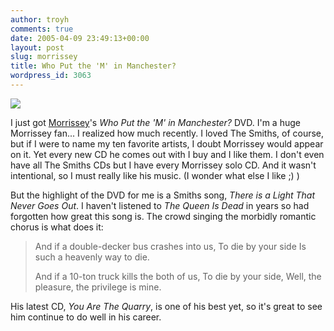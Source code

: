 ```yaml
---
author: troyh
comments: true
date: 2005-04-09 23:49:13+00:00
layout: post
slug: morrissey
title: Who Put the 'M' in Manchester?
wordpress_id: 3063
---
```


![](http://troyandgay.com/pix/morrissey.jpg)

I just got [Morrissey](http://morrisseymusic.com)'s _Who Put the 'M' in Manchester?_ DVD. I'm a huge Morrissey fan... I realized how much recently. I loved The Smiths, of course, but if I were to name my ten favorite artists, I doubt Morrissey would appear on it. Yet every new CD he comes out with I buy and I like them. I don't even have all The Smiths CDs but I have every Morrissey solo CD. And it wasn't intentional, so I must really like his music. (I wonder what else I like ;) )

But the highlight of the DVD for me is a Smiths song, _There is a Light That Never Goes Out_. I haven't listened to _The Queen Is Dead_ in years so  had forgotten how great this song is. The crowd singing the morbidly romantic chorus is what does it:



<blockquote>And if a double-decker bus
crashes into us,
To die by your side
Is such a heavenly way to die.

And if a 10-ton truck
kills the both of us,
To die by your side,
Well, the pleasure, the privilege is mine.
</blockquote>



His latest CD, _You Are The Quarry_, is one of his best yet, so it's great to see him continue to do well in his career.
